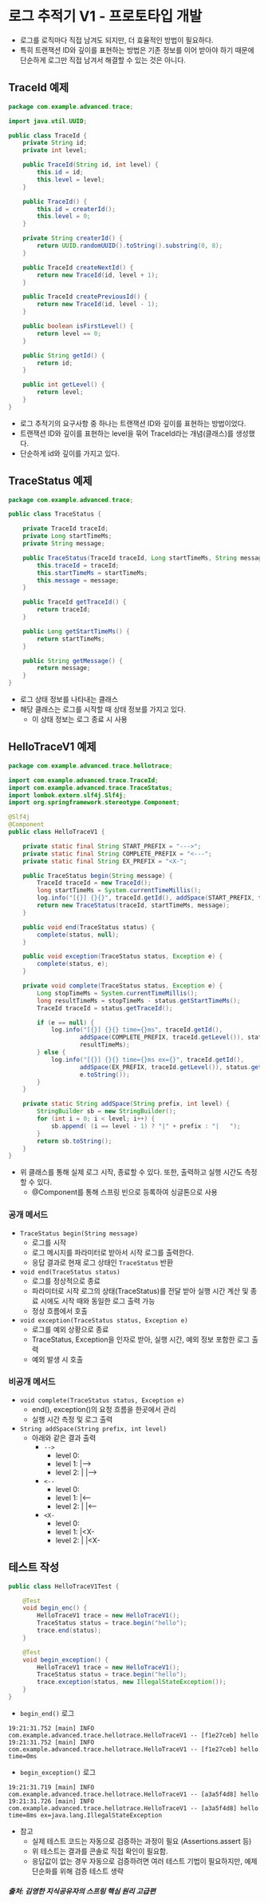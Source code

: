 # 로그 추적기 V1 - 프로토타입 개발
- 로그를 로직마다 직접 남겨도 되지만, 더 효율적인 방법이 필요하다.
- 특히 트랜잭션 ID와 깊이를 표현하는 방법은 기존 정보를 이어 받아야 하기 때문에 단순하게 로그만 직접 남겨서 해결할 수 있는 것은 아니다.

## TraceId 예제
~~~java
package com.example.advanced.trace;

import java.util.UUID;

public class TraceId {
    private String id;
    private int level;

    public TraceId(String id, int level) {
        this.id = id;
        this.level = level;
    }

    public TraceId() {
        this.id = createrId();
        this.level = 0;
    }

    private String createrId() {
        return UUID.randomUUID().toString().substring(0, 8);
    }

    public TraceId createNextId() {
        return new TraceId(id, level + 1);
    }

    public TraceId createPreviousId() {
        return new TraceId(id, level - 1);
    }

    public boolean isFirstLevel() {
        return level == 0;
    }

    public String getId() {
        return id;
    }

    public int getLevel() {
        return level;
    }
}
~~~

- 로그 추적기의 요구사항 중 하나는 트랜잭션 ID와 깊이를 표현하는 방법이었다.
- 트랜잭션 ID와 깊이를 표현하는 level을 묶어 TraceId라는 개념(클래스)를 생성했다.
- 단순하게 id와 깊이를 가지고 있다.

## TraceStatus 예제

~~~java
package com.example.advanced.trace;

public class TraceStatus {

    private TraceId traceId;
    private Long startTimeMs;
    private String message;

    public TraceStatus(TraceId traceId, Long startTimeMs, String message) {
        this.traceId = traceId;
        this.startTimeMs = startTimeMs;
        this.message = message;
    }

    public TraceId getTraceId() {
        return traceId;
    }

    public Long getStartTimeMs() {
        return startTimeMs;
    }

    public String getMessage() {
        return message;
    }
}
~~~

- 로그 상태 정보를 나타내는 클래스
- 해당 클래스는 로그를 시작할 때 상태 정보를 가지고 있다.
    - 이 상태 정보는 로그 종료 시 사용

## HelloTraceV1 예제
~~~java
package com.example.advanced.trace.hellotrace;

import com.example.advanced.trace.TraceId;
import com.example.advanced.trace.TraceStatus;
import lombok.extern.slf4j.Slf4j;
import org.springframework.stereotype.Component;

@Slf4j
@Component
public class HelloTraceV1 {

    private static final String START_PREFIX = "--->";
    private static final String COMPLETE_PREFIX = "<---";
    private static final String EX_PREFIX = "<X-";

    public TraceStatus begin(String message) {
        TraceId traceId = new TraceId();
        long startTimeMs = System.currentTimeMillis();
        log.info("[{}] {}{}", traceId.getId(), addSpace(START_PREFIX, traceId.getLevel()), message);
        return new TraceStatus(traceId, startTimeMs, message);
    }

    public void end(TraceStatus status) {
        complete(status, null);
    }

    public void exception(TraceStatus status, Exception e) {
        complete(status, e);
    }

    private void complete(TraceStatus status, Exception e) {
        Long stopTimeMs = System.currentTimeMillis();
        long resultTimeMs = stopTimeMs - status.getStartTimeMs();
        TraceId traceId = status.getTraceId();

        if (e == null) {
            log.info("[{}] {}{} time={}ms", traceId.getId(),
                    addSpace(COMPLETE_PREFIX, traceId.getLevel()), status.getMessage(),
                    resultTimeMs);
        } else {
            log.info("[{}] {}{} time={}ms ex={}", traceId.getId(),
                    addSpace(EX_PREFIX, traceId.getLevel()), status.getMessage(), resultTimeMs,
                    e.toString());
        }
    }

    private static String addSpace(String prefix, int level) {
        StringBuilder sb = new StringBuilder();
        for (int i = 0; i < level; i++) {
            sb.append( (i == level - 1) ? "|" + prefix : "|   ");
        }
        return sb.toString();
    }
}
~~~

- 위 클래스를 통해 실제 로그 시작, 종료할 수 있다. 또한, 출력하고 실행 시간도 측정할 수 있다.
    - @Component를 통해 스프링 빈으로 등록하여 싱글톤으로 사용

### 공개 메서드
- `TraceStatus begin(String message)`
    - 로그를 시작
    - 로그 메시지를 파라미터로 받아서 시작 로그를 출력한다.
    - 응답 결과로 현재 로그 상태인 `TraceStatus` 반환
- `void end(TraceStatus status)`
    - 로그를 정상적으로 종료
    - 파라미터로 시작 로그의 상태(TraceStatus)를 전달 받아 실행 시간 계산 및 종료 시에도 시작 때와 동일한 로그 출력 가능
    - 정상 흐름에서 호출
- `void exception(TraceStatus status, Exception e)`
    - 로그를 예외 상황으로 종료
    - TraceStatus, Exception을 인자로 받아, 실행 시간, 예외 정보 포함한 로그 출력
    - 예외 발생 시 호출

### 비공개 메서드
- `void complete(TraceStatus status, Exception e)`
    - end(), exception()의 요청 흐름을 한곳에서 관리
    - 실행 시간 측정 및 로그 출력
- `String addSpace(String prefix, int level)`
    - 아래와 같은 결과 출력
        - `-->`
            - level 0: 
            - level 1: \|--\>
            - level 2: \|    \|--\>
        - `<--`
            - level 0: 
            - level 1: \|\<--
            - level 2: \|    \|\<--
        - `<X-`
            - level 0: 
            - level 1: \|\<X-
            - level 2: \|    \|\<X-


## 테스트 작성
~~~java
public class HelloTraceV1Test {

    @Test
    void begin_enc() {
        HelloTraceV1 trace = new HelloTraceV1();
        TraceStatus status = trace.begin("hello");
        trace.end(status);
    }

    @Test
    void begin_exception() {
        HelloTraceV1 trace = new HelloTraceV1();
        TraceStatus status = trace.begin("hello");
        trace.exception(status, new IllegalStateException());
    }
}
~~~

- `begin_end()` 로그
~~~
19:21:31.752 [main] INFO com.example.advanced.trace.hellotrace.HelloTraceV1 -- [f1e27ceb] hello
19:21:31.752 [main] INFO com.example.advanced.trace.hellotrace.HelloTraceV1 -- [f1e27ceb] hello time=0ms
~~~

- `begin_exception()` 로그
~~~
19:21:31.719 [main] INFO com.example.advanced.trace.hellotrace.HelloTraceV1 -- [a3a5f4d8] hello
19:21:31.726 [main] INFO com.example.advanced.trace.hellotrace.HelloTraceV1 -- [a3a5f4d8] hello time=8ms ex=java.lang.IllegalStateException
~~~

- 참고
    - 실제 테스트 코드는 자동으로 검증하는 과정이 필요 (Assertions.assert 등)
    - 위 테스트는 결과를 콘솔로 직접 확인이 필요함.
    - 응답값이 없는 경우 자동으로 검증하려면 여러 테스트 기법이 필요하지만, 예제 단순화를 위해 검증 테스트 생략

##### 출처: 김영한 지식공유자의 스프링 핵심 원리 고급편